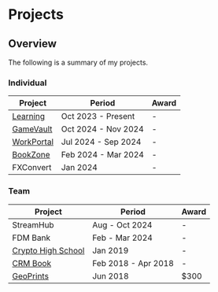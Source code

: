 # Projects

## Overview
The following is a summary of my projects.

### Individual
| Project                                             | Period               | Award |
|-----------------------------------------------------|----------------------|-------|
| [Learning](https://github.com/shumarb/learning)     | Oct 2023 - Present   | -     |
| [GameVault](https://github.com/shumarb/gamevault)   | Oct 2024 - Nov 2024  | -     |
| [WorkPortal](https://github.com/shumarb/workportal) | Jul 2024 - Sep 2024  | -     |
| [BookZone](https://github.com/shumarb/bookzone)     | Feb 2024 - Mar 2024  | -     |
| FXConvert                                           | Jan 2024             | -     |

### Team
| Project                                                             | Period              | Award |
|---------------------------------------------------------------------|---------------------|-------|
| StreamHub                                                           | Aug - Oct 2024      | -     |
| FDM Bank                                                            | Feb - Mar 2024      | -     |
| [Crypto High School](https://github.com/shumarb/crypto-high-school) | Jan 2019		          | -     |
| [CRM Book](https://github.com/shumarb/cs2103)                       | Feb 2018 - Apr 2018 | -     |
| [GeoPrints](https://github.com/2018-MTC-dynamicoders/geoprints)     | Jun 2018 		         | $300  |
